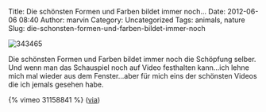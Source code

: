 Title: Die schönsten Formen und Farben bildet immer noch...
Date: 2012-06-06 08:40
Author: marvin
Category: Uncategorized
Tags: animals, nature
Slug: die-schonsten-formen-und-farben-bildet-immer-noch

![343465]({static}/images/343465.png)

Die schönsten Formen und Farben bildet immer noch die Schöpfung selber.
Und wenn man das Schauspiel noch auf Video festhalten kann...ich lehne
mich mal wieder aus dem Fenster...aber für mich eins der schönsten
Videos die ich jemals gesehen habe.

{% vimeo 31158841   %}
([via](http://notizen.martingommel.de/murmuration/))

